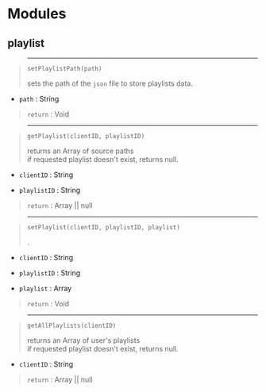 # Modules

## playlist

> * * *

> `setPlaylistPath(path)`
>
> sets the path of the `json` file to store playlists data.

- `path` : String

> `return` : Void


> * * *

> `getPlaylist(clientID, playlistID)`
>
> returns an Array of source paths  
if requested playlist doesn't exist, returns null.

- `clientID` : String

- `playlistID` : String

> `return` : Array || null


> * * *

> `setPlaylist(clientID, playlistID, playlist)`
>
> .

- `clientID` : String

- `playlistID` : String

- `playlist` : Array

> `return` : Void


> * * *

> `getAllPlaylists(clientID)`
>
> returns an Array of user's playlists  
if requested playlist doesn't exist, returns null.

- `clientID` : String

> `return` : Array || null
